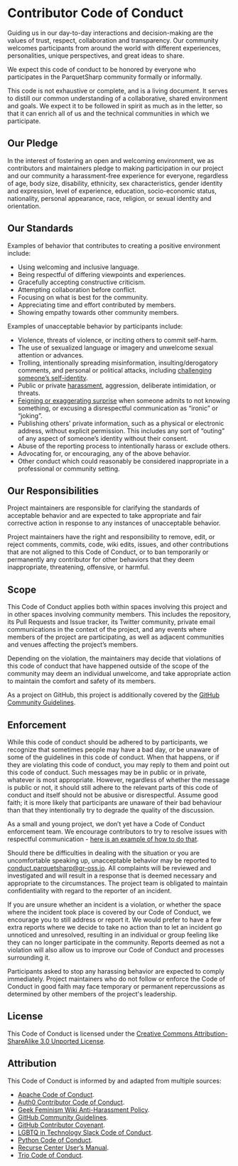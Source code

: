 # Contributor Code of Conduct

Guiding us in our day-to-day interactions and decision-making are the values of trust, respect, collaboration and transparency. Our community welcomes participants from around the world with different experiences, personalities, unique perspectives, and great ideas to share.

We expect this code of conduct to be honored by everyone who participates in the ParquetSharp community formally or informally.

This code is not exhaustive or complete, and is a living document. It serves to distill our common understanding of a collaborative, shared environment and goals. We expect it to be followed in spirit as much as in the letter, so that it can enrich all of us and the technical communities in which we participate.


## Our Pledge

In the interest of fostering an open and welcoming environment, we as contributors and maintainers pledge to making participation in our project and our community a harassment-free experience for everyone, regardless of age, body size, disability, ethnicity, sex characteristics, gender identity and expression, level of experience, education, socio-economic status, nationality, personal appearance, race, religion, or sexual identity and orientation. 

## Our Standards

Examples of behavior that contributes to creating a positive environment include:

* Using welcoming and inclusive language.
* Being respectful of differing viewpoints and experiences.
* Gracefully accepting constructive criticism.
* Attempting collaboration before conflict.
* Focusing on what is best for the community.
* Appreciating time and effort contributed by members.
* Showing empathy towards other community members.


Examples of unacceptable behavior by participants include:

* Violence, threats of violence, or inciting others to commit self-harm.
* The use of sexualized language or imagery and unwelcome sexual attention or advances.
* Trolling, intentionally spreading misinformation, insulting/derogatory comments, and personal or political attacks, including [challenging someone’s self-identity](https://lgbtq.technology/culture.html#discussion-of-labels).
* Public or private [harassment](https://lgbtq.technology/coc.html#harassment), aggression, deliberate intimidation, or threats.
* [Feigning or exaggerating surprise](https://www.recurse.com/manual#no-feigned-surprise) when someone admits to not knowing something, or excusing a disrespectful communication as “ironic” or “joking”.
* Publishing others' private information, such as a physical or electronic address, without explicit permission. This includes any sort of “outing” of any aspect of someone’s identity without their consent.
* Abuse of the reporting process to intentionally harass or exclude others.
* Advocating for, or encouraging, any of the above behavior.
* Other conduct which could reasonably be considered inappropriate in a professional or community setting.


## Our Responsibilities

Project maintainers are responsible for clarifying the standards of acceptable behavior and are expected to take appropriate and fair corrective action in response to any instances of unacceptable behavior.

Project maintainers have the right and responsibility to remove, edit, or reject comments, commits, code, wiki edits, issues, and other contributions that are not aligned to this Code of Conduct, or to ban temporarily or permanently any contributor for other behaviors that they deem inappropriate, threatening, offensive, or harmful.


## Scope

This Code of Conduct applies both within spaces involving this project and in other spaces involving community members. This includes the repository, its Pull Requests and Issue tracker, its Twitter community, private email communications in the context of the project, and any events where members of the project are participating, as well as adjacent communities and venues affecting the project’s members.

Depending on the violation, the maintainers may decide that violations of this code of conduct that have happened outside of the scope of the community may deem an individual unwelcome, and take appropriate action to maintain the comfort and safety of its members.

As a project on GitHub, this project is additionally covered by the [GitHub Community Guidelines](https://help.github.com/articles/github-community-guidelines/).


## Enforcement

While this code of conduct should be adhered to by participants, we recognize that sometimes people may have a bad day, or be unaware of some of the guidelines in this code of conduct. When that happens, or if they are violating this code of conduct, you may reply to them and point out this code of conduct. Such messages may be in public or in private, whatever is most appropriate. However, regardless of whether the message is public or not, it should still adhere to the relevant parts of this code of conduct and itself should not be abusive or disrespectful. Assume good faith; it is more likely that participants are unaware of their bad behaviour than that they intentionally try to degrade the quality of the discussion. 

As a small and young project, we don’t yet have a Code of Conduct enforcement team. We encourage contributors to try to resolve issues with respectful communication - [here is an example of how to do that](https://github.com/fsprojects/fantomas/pull/649#issuecomment-599965505).

Should there be difficulties in dealing with the situation or you are uncomfortable speaking up, unacceptable behavior may be reported to conduct.parquetsharp@gr-oss.io. All complaints will be reviewed and investigated and will result in a response that is deemed necessary and appropriate to the circumstances. The project team is obligated to maintain confidentiality with regard to the reporter of an incident.

If you are unsure whether an incident is a violation, or whether the space where the incident took place is covered by our Code of Conduct, we encourage you to still address or report it. We would prefer to have a few extra reports where we decide to take no action than to let an incident go unnoticed and unresolved, resulting in an individual or group feeling like they can no longer participate in the community. Reports deemed as not a violation will also allow us to improve our Code of Conduct and processes surrounding it. 

Participants asked to stop any harassing behavior are expected to comply immediately. Project maintainers who do not follow or enforce the Code of Conduct in good faith may face temporary or permanent repercussions as determined by other members of the project's leadership.

## License

This Code of Conduct is licensed under the [Creative Commons Attribution-ShareAlike 3.0 Unported License](https://creativecommons.org/licenses/by-sa/3.0/).

## Attribution

This Code of Conduct is informed by and adapted from multiple sources:

* [Apache Code of Conduct](https://www.apache.org/foundation/policies/conduct).
* [Auth0 Contributor Code of Conduct](https://github.com/auth0/open-source-template/blob/master/CODE-OF-CONDUCT.md).
* [Geek Feminism Wiki Anti-Harassment Policy](https://geekfeminism.wikia.org/wiki/Conference_anti-harassment/Policy).
* [GitHub Community Guidelines](https://help.github.com/en/github/site-policy/github-community-guidelines).
* [GitHub Contributor Covenant](https://www.contributor-covenant.org/).
* [LGBTQ in Technology Slack Code of Conduct](http://lgbtq.technology/coc.html).
* [Python Code of Conduct](https://www.python.org/psf/conduct/).
* [Recurse Center User’s Manual](https://www.recurse.com/manual#no-feigned-surprise).
* [Trio Code of Conduct](https://trio.readthedocs.io/en/stable/code-of-conduct.html).

